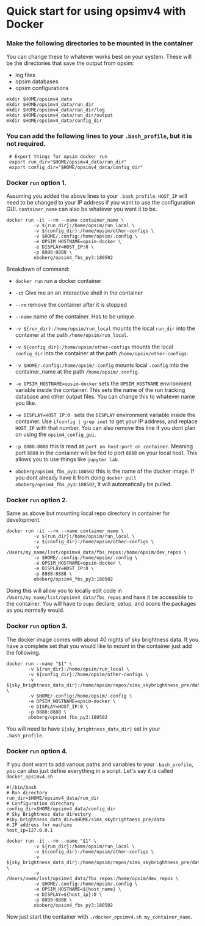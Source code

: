 # Quick start for using opsimv4 with Docker

### Make the following directories to be mounted in the container
You can change these to whatever works best on your system.
These will be the directories that save the output from opsim:
 - log files
 - opsim databases
 - opsim configurations
~~~
mkdir $HOME/opsimv4_data
mkdir $HOME/opsimv4_data/run_dir
mkdir $HOME/opsimv4_data/run_dir/log
mkdir $HOME/opsimv4_data/run_dir/output
mkdir $HOME/opsimv4_data/config_dir
~~~

### You can add the following lines to your `.bash_profile`, but it is not required.
~~~
 # Export things for opsim docker run
 export run_dir="$HOME/opsimv4_data/run_dir"
 export config_dir="$HOME/opsimv4_data/config_dir"
~~~

### Docker `run` option 1.
Assuming you added the above lines to your `.bash_profile`.
`HOST_IP` will need to be changed to your IP address if you want to use the
configuration GUI. `container_name` can also be whatever you want it to be.
~~~
docker run -it --rm --name container_name \
          -v ${run_dir}:/home/opsim/run_local \
          -v ${config_dir}:/home/opsim/other-configs \
          -v $HOME/.config:/home/opsim/.config \
          -e OPSIM_HOSTNAME=opsim-docker \
          -e DISPLAY=HOST_IP:0 \
          -p 8888:8888 \
          oboberg/opsim4_fbs_py3:180502
~~~

Breakdown of command:
 - `docker run` run a docker container
 - `-it` Give me an an interactive shell in the container
 - `--rm` remove the container after it is stopped
 - `--name` name of the container. Has to be unique.
 - `-v ${run_dir}:/home/opsim/run_local` mounts the local `run_dir` into the container at the path `/home/opsim/run_local`.

 - `-v ${config_dir}:/home/opsim/other-configs` mounts the local `config_dir` into the container at the path `/home/opsim/other-configs`.

 - `-v $HOME/.config:/home/opsim/.config` mounts local `.config` into the container_name at the path `/home/opsim/.config`.

 - `-e OPSIM_HOSTNAME=opsim-docker` sets the `OPSIM_HOSTNAME` environment variable inside the container. This sets the name of the run tracking database and other
 output files. You can change this to whatever name you like.

 - `-e DISPLAY=HOST_IP:0 ` sets the `DISPLAY` environment variable inside the container. Use `ifconfig | grep inet` to get your IP address, and replace `HOST_IP` with that number. You can also remove this line if you dont plan on
 using the `opsim4_config_gui`.

 - `-p 8888:8888` this is read as `port on host:port on container`. Meaning port `8888` in the container will be fed to port `8888` on your local host. This allows you to use things like `jupyter lab`.

 - `oboberg/opsim4_fbs_py3:180502` this is the name of the docker image. If you dont already have it from doing `docker pull oboberg/opsim4_fbs_py3:180502`, it will automatically be pulled.

### Docker `run` option 2.
Same as above but mounting local repo directory in container for development.
 ~~~
 docker run -it --rm --name container_name \
           -v ${run_dir}:/home/opsim/run_local \
           -v ${config_dir}:/home/opsim/other-configs \
           -v /Users/my_name/lsst/opsimv4_data/fbs_repos:/home/opsim/dev_repos \
           -v $HOME/.config:/home/opsim/.config \
           -e OPSIM_HOSTNAME=opsim-docker \
           -e DISPLAY=HOST_IP:0 \
           -p 8888:8888 \
           oboberg/opsim4_fbs_py3:180502
 ~~~

Doing this will allow you to locally edit code in `/Users/my_name/lsst/opsimv4_data/fbs_repos` and have it be accessible to the container. You will have to `eups` declare, setup, and scons the packages as you normally would.

### Docker `run` option 3.
The docker image comes with about 40 nights of sky brightness data. If you have a complete set that you would like to mount in the container just add the following.

~~~
docker run --name "$1" \
        -v ${run_dir}:/home/opsim/run_local \
        -v ${config_dir}:/home/opsim/other-configs \
        -v ${sky_brightness_data_dir}:/home/opsim/repos/sims_skybrightness_pre/data \
        -v $HOME/.config:/home/opsim/.config \
        -e OPSIM_HOSTNAME=opsim-docker \
        -e DISPLAY=HOST_IP:0 \
        -p 8888:8888 \
        oboberg/opsim4_fbs_py3:180502
~~~
You will need to have `${sky_brightness_data_dir}` set in your `.bash_profile`.

### Docker `run` option 4.
If you dont want to add various paths and variables to your `.bash_profile`, you can
also just define everything in a script. Let's say it is called `docker_opsimv4.sh`

~~~
#!/bin/bash
# Run directory
run_dir=$HOME/opsimv4_data/run_dir
# Configuration directory
config_dir=$HOME/opsimv4_data/config_dir
# Sky Brightness data directory
#sky_brightness_data_dir=$HOME/sims_skybrightness_pre/data
# IP address for machine
host_ip=127.0.0.1

docker run -it --rm --name "$1" \
          -v ${run_dir}:/home/opsim/run_local \
          -v ${config_dir}:/home/opsim/other-configs \
          -v ${sky_brightness_data_dir}:/home/opsim/repos/sims_skybrightness_pre/data \
          -v /Users/owen/lsst/opsimv4_data/fbs_repos:/home/opsim/dev_repos \
          -v $HOME/.config:/home/opsim/.config \
          -e OPSIM_HOSTNAME=${host_name} \
          -e DISPLAY=${host_ip}:0 \
          -p 8899:8888 \
          oboberg/opsim4_fbs_py3:180502
~~~

Now just start the container with `./docker_opsimv4.sh my_container_name`.
